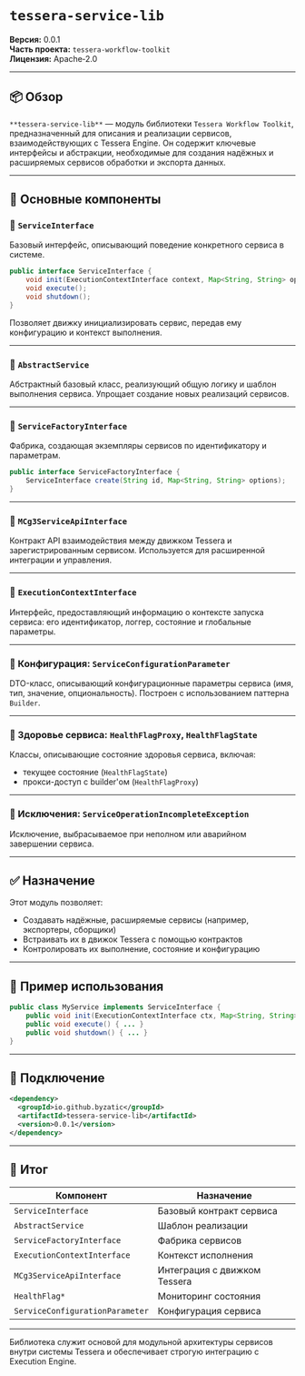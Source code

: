 # `tessera-service-lib`

**Версия:** 0.0.1  
**Часть проекта:** `tessera-workflow-toolkit`  
**Лицензия:** Apache‑2.0  

---

## 📦 Обзор

`**tessera-service-lib**` — модуль библиотеки `Tessera Workflow Toolkit`, предназначенный для описания и реализации сервисов, взаимодействующих с Tessera Engine. Он содержит ключевые интерфейсы и абстракции, необходимые для создания надёжных и расширяемых сервисов обработки и экспорта данных.

---

## 📁 Основные компоненты

### 🔹 `ServiceInterface`

Базовый интерфейс, описывающий поведение конкретного сервиса в системе.

```java
public interface ServiceInterface {
    void init(ExecutionContextInterface context, Map<String, String> options);
    void execute();
    void shutdown();
}
```

Позволяет движку инициализировать сервис, передав ему конфигурацию и контекст выполнения.

---

### 🔹 `AbstractService`

Абстрактный базовый класс, реализующий общую логику и шаблон выполнения сервиса. Упрощает создание новых реализаций сервисов.

---

### 🔹 `ServiceFactoryInterface`

Фабрика, создающая экземпляры сервисов по идентификатору и параметрам.

```java
public interface ServiceFactoryInterface {
    ServiceInterface create(String id, Map<String, String> options);
}
```

---

### 🔹 `MCg3ServiceApiInterface`

Контракт API взаимодействия между движком Tessera и зарегистрированным сервисом. Используется для расширенной интеграции и управления.

---

### 🔹 `ExecutionContextInterface`

Интерфейс, предоставляющий информацию о контексте запуска сервиса: его идентификатор, логгер, состояние и глобальные параметры.

---

### 🔹 Конфигурация: `ServiceConfigurationParameter`

DTO-класс, описывающий конфигурационные параметры сервиса (имя, тип, значение, опциональность). Построен с использованием паттерна `Builder`.

---

### 🔹 Здоровье сервиса: `HealthFlagProxy`, `HealthFlagState`

Классы, описывающие состояние здоровья сервиса, включая:

- текущее состояние (`HealthFlagState`)
- прокси-доступ с builder'ом (`HealthFlagProxy`)

---

### 🔹 Исключения: `ServiceOperationIncompleteException`

Исключение, выбрасываемое при неполном или аварийном завершении сервиса.

---

## ✅ Назначение

Этот модуль позволяет:

- Создавать надёжные, расширяемые сервисы (например, экспортеры, сборщики)
- Встраивать их в движок Tessera с помощью контрактов
- Контролировать их выполнение, состояние и конфигурацию

---

## 🧪 Пример использования

```java
public class MyService implements ServiceInterface {
    public void init(ExecutionContextInterface ctx, Map<String, String> options) { ... }
    public void execute() { ... }
    public void shutdown() { ... }
}
```

---

## 🔧 Подключение

```xml
<dependency>
  <groupId>io.github.byzatic</groupId>
  <artifactId>tessera-service-lib</artifactId>
  <version>0.0.1</version>
</dependency>
```

---

## 📌 Итог

| Компонент             | Назначение                                  |
|------------------------|---------------------------------------------|
| `ServiceInterface`     | Базовый контракт сервиса                    |
| `AbstractService`      | Шаблон реализации                           |
| `ServiceFactoryInterface` | Фабрика сервисов                         |
| `ExecutionContextInterface` | Контекст исполнения                   |
| `MCg3ServiceApiInterface`  | Интеграция с движком Tessera           |
| `HealthFlag*`          | Мониторинг состояния                       |
| `ServiceConfigurationParameter` | Конфигурация сервиса             |

---

Библиотека служит основой для модульной архитектуры сервисов внутри системы Tessera и обеспечивает строгую интеграцию с Execution Engine.